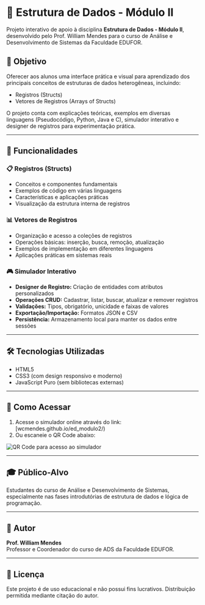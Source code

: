 # 📘 Estrutura de Dados - Módulo II

Projeto interativo de apoio à disciplina **Estrutura de Dados - Módulo II**, desenvolvido pelo Prof. William Mendes para o curso de Análise e Desenvolvimento de Sistemas da Faculdade EDUFOR.

## 📌 Objetivo

Oferecer aos alunos uma interface prática e visual para aprendizado dos principais conceitos de estruturas de dados heterogêneas, incluindo:

- Registros (Structs)
- Vetores de Registros (Arrays of Structs)

O projeto conta com explicações teóricas, exemplos em diversas linguagens (Pseudocódigo, Python, Java e C), simulador interativo e designer de registros para experimentação prática.

---

## 🧩 Funcionalidades

### 📋 Registros (Structs)
- Conceitos e componentes fundamentais
- Exemplos de código em várias linguagens
- Características e aplicações práticas
- Visualização da estrutura interna de registros

### 📊 Vetores de Registros
- Organização e acesso a coleções de registros
- Operações básicas: inserção, busca, remoção, atualização
- Exemplos de implementação em diferentes linguagens
- Aplicações práticas em sistemas reais

### 🎮 Simulador Interativo
- **Designer de Registro:** Criação de entidades com atributos personalizados
- **Operações CRUD:** Cadastrar, listar, buscar, atualizar e remover registros
- **Validações:** Tipos, obrigatório, unicidade e faixas de valores
- **Exportação/Importação:** Formatos JSON e CSV
- **Persistência:** Armazenamento local para manter os dados entre sessões

---

## 🛠️ Tecnologias Utilizadas

- HTML5
- CSS3 (com design responsivo e moderno)
- JavaScript Puro (sem bibliotecas externas)

---

## 🧪 Como Acessar

1. Acesse o simulador online através do link: [wcmendes.github.io/ed_modulo2/)
2. Ou escaneie o QR Code abaixo:

![QR Code para acesso ao simulador](assets/qrcode.png)

---

## 🎓 Público-Alvo

Estudantes do curso de Análise e Desenvolvimento de Sistemas, especialmente nas fases introdutórias de estrutura de dados e lógica de programação.

---

## 🧠 Autor

**Prof. William Mendes**  
Professor e Coordenador do curso de ADS da Faculdade EDUFOR.

---

## 📄 Licença

Este projeto é de uso educacional e não possui fins lucrativos. Distribuição permitida mediante citação do autor.

